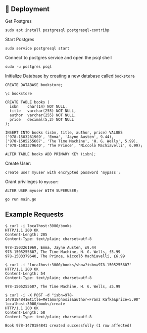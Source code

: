 ## 🚀 Deployment <a name = "deployment"></a>

Get Postgres
```
sudo apt install postgresql postgresql-contribp
```
Start Postgres
```
sudo service postgresql start
```
Connect to postgres service and open the psql shell
```
sudo -u postgres psql
```
Initialize Database by creating a new database called `bookstore`
```
CREATE DATABASE bookstore;
```
```
\c bookstore
```
```
CREATE TABLE books (
  isbn    char(14) NOT NULL,
  title   varchar(255) NOT NULL,
  author  varchar(255) NOT NULL,
  price   decimal(5,2) NOT NULL
);

INSERT INTO books (isbn, title, author, price) VALUES
('978-1503261969', 'Emma', 'Jayne Austen', 9.44),
('978-1505255607', 'The Time Machine', 'H. G. Wells', 5.99),
('978-1503379640', 'The Prince', 'Niccolò Machiavelli', 6.99);

ALTER TABLE books ADD PRIMARY KEY (isbn);
```

Create User:
```
create user myuser with encrypted password 'mypass';
```

Grant privileges to `myuser`:
```
ALTER USER myuser WITH SUPERUSER;
```

```
go run main.go
```

## Example Requests
```
$ curl -i localhost:3000/books
HTTP/1.1 200 OK
Content-Length: 205
Content-Type: text/plain; charset=utf-8

978-1503261969, Emma, Jayne Austen, £9.44
978-1505255607, The Time Machine, H. G. Wells, £5.99
978-1503379640, The Prince, Niccolò Machiavelli, £6.99
```
```
$ curl -i "localhost:3000/books/show?isbn=978-1505255607"
HTTP/1.1 200 OK
Content-Length: 54
Content-Type: text/plain; charset=utf-8

978-1505255607, The Time Machine, H. G. Wells, £5.99
```
```
$ curl -i -X POST -d "isbn=978-1470184841&title=Metamorphosis&author=Franz Kafka&price=5.90" localhost:3000/books/create
HTTP/1.1 200 OK
Content-Length: 58
Content-Type: text/plain; charset=utf-8

Book 978-1470184841 created successfully (1 row affected)
```
